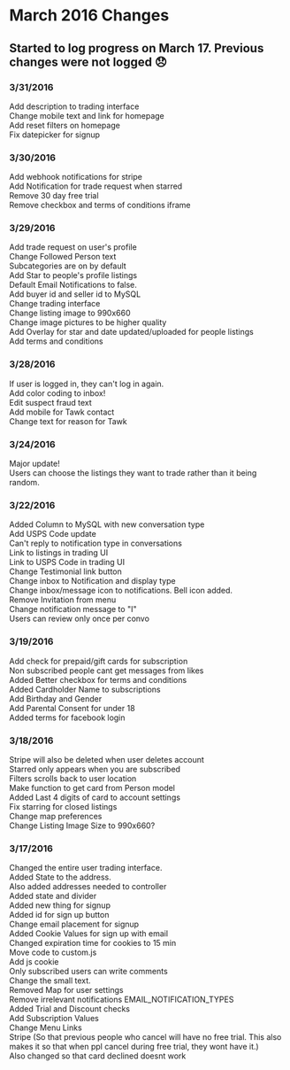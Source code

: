 # March 2016 Changes
## Started to log progress on March 17. Previous changes were not logged :disappointed:

### 3/31/2016
  Add description to trading interface  
  Change mobile text and link for homepage  
  Add reset filters on homepage  
  Fix datepicker for signup  

### 3/30/2016
  Add webhook notifications for stripe  
  Add Notification for trade request when starred  
  Remove 30 day free trial  
  Remove checkbox and terms of conditions iframe  

### 3/29/2016
  Add trade request on user's profile  
  Change Followed Person text  
  Subcategories are on by default  
  Add Star to people's profile listings  
  Default Email Notifications to false.  
  Add buyer id and seller id to MySQL  
  Change trading interface  
  Change listing image to 990x660  
  Change image pictures to be higher quality  
  Add Overlay for star and date updated/uploaded for people listings  
  Add terms and conditions  

### 3/28/2016
  If user is logged in, they can't log in again.  
  Add color coding to inbox!  
  Edit suspect fraud text  
  Add mobile for Tawk contact  
  Change text for reason for Tawk  

### 3/24/2016
  Major update!  
  Users can choose the listings they want to trade rather than it being random.  

### 3/22/2016
  Added Column to MySQL with new conversation type  
  Add USPS Code update  
  Can't reply to notification type in conversations  
  Link to listings in trading UI  
  Link to USPS Code in trading UI  
  Change Testimonial link button  
  Change inbox to Notification and display type  
  Change inbox/message icon to notifications. Bell icon added.  
  Remove Invitation from menu  
  Change notification message to "I"  
  Users can review only once per convo  

### 3/19/2016
  Add check for prepaid/gift cards for subscription  
  Non subscribed people cant get messages from likes  
  Added Better checkbox for terms and conditions  
  Added Cardholder Name to subscriptions  
  Add Birthday and Gender  
  Add Parental Consent for under 18  
  Added terms for facebook login  

### 3/18/2016
  Stripe will also be deleted when user deletes account  
  Starred only appears when you are subscribed  
  Filters scrolls back to user location  
  Make function to get card from Person model  
  Added Last 4 digits of card to account settings  
  Fix starring for closed listings  
  Change map preferences  
  Change Listing Image Size to 990x660?  

### 3/17/2016
  Changed the entire user trading interface.  
  Added State to the address.  
  Also added addresses needed to controller  
  Added state and divider  
  Added new thing for signup  
  Added id for sign up button  
  Change email placement for signup  
  Added Cookie Values for sign up with email  
  Changed expiration time for cookies to 15 min  
  Move code to custom.js  
  Add js cookie  
  Only subscribed users can write comments  
  Change the small text.  
  Removed Map for user settings  
  Remove irrelevant notifications EMAIL_NOTIFICATION_TYPES  
  Added Trial and Discount checks  
  Add Subscription Values  
  Change Menu Links  
  Stripe (So that previous people who cancel will have no free trial. This also makes it so that when ppl cancel during free trial, they wont have it.)  
  Also changed so that card declined doesnt work  

